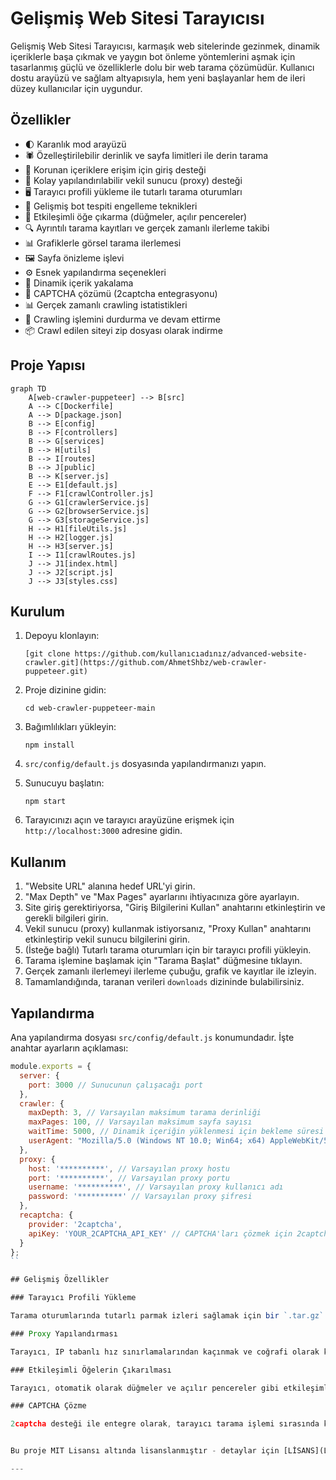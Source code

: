 # Gelişmiş Web Sitesi Tarayıcısı

Gelişmiş Web Sitesi Tarayıcısı, karmaşık web sitelerinde gezinmek, dinamik içeriklerle başa çıkmak ve yaygın bot önleme yöntemlerini aşmak için tasarlanmış güçlü ve özelliklerle dolu bir web tarama çözümüdür. Kullanıcı dostu arayüzü ve sağlam altyapısıyla, hem yeni başlayanlar hem de ileri düzey kullanıcılar için uygundur.

## Özellikler

- 🌓 Karanlık mod arayüzü
- 🕷️ Özelleştirilebilir derinlik ve sayfa limitleri ile derin tarama
- 🔐 Korunan içeriklere erişim için giriş desteği
- 🔄 Kolay yapılandırılabilir vekil sunucu (proxy) desteği
- 🖥️ Tarayıcı profili yükleme ile tutarlı tarama oturumları
- 🤖 Gelişmiş bot tespiti engelleme teknikleri
- 🧩 Etkileşimli öğe çıkarma (düğmeler, açılır pencereler)
- 🔍 Ayrıntılı tarama kayıtları ve gerçek zamanlı ilerleme takibi
- 📊 Grafiklerle görsel tarama ilerlemesi
- 🖼️ Sayfa önizleme işlevi
- ⚙️ Esnek yapılandırma seçenekleri
- 🔄 Dinamik içerik yakalama
- 🤖 CAPTCHA çözümü (2captcha entegrasyonu)
- 📊 Gerçek zamanlı crawling istatistikleri
- 🛑 Crawling işlemini durdurma ve devam ettirme
- 📦 Crawl edilen siteyi zip dosyası olarak indirme

## Proje Yapısı

```mermaid
graph TD
    A[web-crawler-puppeteer] --> B[src]
    A --> C[Dockerfile]
    A --> D[package.json]
    B --> E[config]
    B --> F[controllers]
    B --> G[services]
    B --> H[utils]
    B --> I[routes]
    B --> J[public]
    B --> K[server.js]
    E --> E1[default.js]
    F --> F1[crawlController.js]
    G --> G1[crawlerService.js]
    G --> G2[browserService.js]
    G --> G3[storageService.js]
    H --> H1[fileUtils.js]
    H --> H2[logger.js]
    H --> H3[server.js]
    I --> I1[crawlRoutes.js]
    J --> J1[index.html]
    J --> J2[script.js]
    J --> J3[styles.css]

```

## Kurulum

1. Depoyu klonlayın:
   ```
   [git clone https://github.com/kullanıcıadınız/advanced-website-crawler.git](https://github.com/AhmetShbz/web-crawler-puppeteer.git)
   ```

2. Proje dizinine gidin:
   ```
   cd web-crawler-puppeteer-main
   ```

3. Bağımlılıkları yükleyin:
   ```
   npm install
   ```

4. `src/config/default.js` dosyasında yapılandırmanızı yapın.

5. Sunucuyu başlatın:
   ```
   npm start
   ```

6. Tarayıcınızı açın ve tarayıcı arayüzüne erişmek için `http://localhost:3000` adresine gidin.

## Kullanım

1. "Website URL" alanına hedef URL'yi girin.
2. "Max Depth" ve "Max Pages" ayarlarını ihtiyacınıza göre ayarlayın.
3. Site giriş gerektiriyorsa, "Giriş Bilgilerini Kullan" anahtarını etkinleştirin ve gerekli bilgileri girin.
4. Vekil sunucu (proxy) kullanmak istiyorsanız, "Proxy Kullan" anahtarını etkinleştirip vekil sunucu bilgilerini girin.
5. (İsteğe bağlı) Tutarlı tarama oturumları için bir tarayıcı profili yükleyin.
6. Tarama işlemine başlamak için "Tarama Başlat" düğmesine tıklayın.
7. Gerçek zamanlı ilerlemeyi ilerleme çubuğu, grafik ve kayıtlar ile izleyin.
8. Tamamlandığında, taranan verileri `downloads` dizininde bulabilirsiniz.

## Yapılandırma

Ana yapılandırma dosyası `src/config/default.js` konumundadır. İşte anahtar ayarların açıklaması:

```javascript
module.exports = {
  server: {
    port: 3000 // Sunucunun çalışacağı port
  },
  crawler: {
    maxDepth: 3, // Varsayılan maksimum tarama derinliği
    maxPages: 100, // Varsayılan maksimum sayfa sayısı
    waitTime: 5000, // Dinamik içeriğin yüklenmesi için bekleme süresi (ms)
    userAgent: "Mozilla/5.0 (Windows NT 10.0; Win64; x64) AppleWebKit/537.36 (KHTML, like Gecko) Chrome/91.0.4472.124 Safari/537.36" // Varsayılan user agent stringi
  },
  proxy: {
    host: '**********', // Varsayılan proxy hostu
    port: '**********', // Varsayılan proxy portu
    username: '**********', // Varsayılan proxy kullanıcı adı
    password: '**********' // Varsayılan proxy şifresi
  },
  recaptcha: {
    provider: '2captcha',
    apiKey: 'YOUR_2CAPTCHA_API_KEY' // CAPTCHA'ları çözmek için 2captcha API anahtarınız
  }
};
``

## Gelişmiş Özellikler

### Tarayıcı Profili Yükleme

Tarama oturumlarında tutarlı parmak izleri sağlamak için bir `.tar.gz` dosyası olarak tarayıcı profili yükleyebilirsiniz.

### Proxy Yapılandırması

Tarayıcı, IP tabanlı hız sınırlamalarından kaçınmak ve coğrafi olarak kısıtlanmış içeriğe erişmek için proxy kullanımını destekler.

### Etkileşimli Öğelerin Çıkarılması

Tarayıcı, otomatik olarak düğmeler ve açılır pencereler gibi etkileşimli öğeleri tespit eder ve kaydeder.

### CAPTCHA Çözme

2captcha desteği ile entegre olarak, tarayıcı tarama işlemi sırasında karşılaşılan CAPTCHA'ları otomatik olarak çözebilir.


Bu proje MIT Lisansı altında lisanslanmıştır - detaylar için [LİSANS](LICENSE) dosyasına bakabilirsiniz.

---

